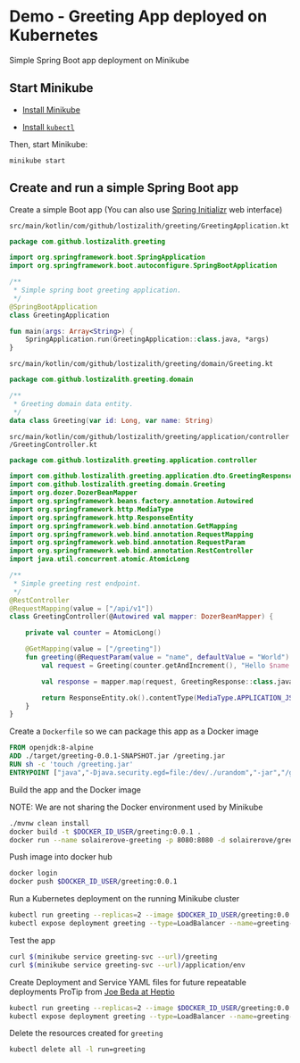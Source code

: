 # Demo - Greeting App deployed on Kubernetes

Simple Spring Boot app deployment on Minikube

## Start Minikube

- [Install Minikube](https://kubernetes.io/docs/tasks/tools/install-minikube/)

- [Install `kubectl`](https://kubernetes.io/docs/tasks/tools/install-kubectl/)

Then, start Minikube:

    minikube start

## Create and run a simple Spring Boot app

Create a simple Boot app (You can also use [Spring Initializr](https://start.spring.io/) web interface)

`src/main/kotlin/com/github/lostizalith/greeting/GreetingApplication.kt`

```kotlin
package com.github.lostizalith.greeting

import org.springframework.boot.SpringApplication
import org.springframework.boot.autoconfigure.SpringBootApplication

/**
 * Simple spring boot greeting application.
 */
@SpringBootApplication
class GreetingApplication

fun main(args: Array<String>) {
    SpringApplication.run(GreetingApplication::class.java, *args)
}
```

`src/main/kotlin/com/github/lostizalith/greeting/domain/Greeting.kt`

```kotlin
package com.github.lostizalith.greeting.domain

/**
 * Greeting domain data entity.
 */
data class Greeting(var id: Long, var name: String)
```

`src/main/kotlin/com/github/lostizalith/greeting/application/controller/GreetingController.kt`

```kotlin
package com.github.lostizalith.greeting.application.controller

import com.github.lostizalith.greeting.application.dto.GreetingResponse
import com.github.lostizalith.greeting.domain.Greeting
import org.dozer.DozerBeanMapper
import org.springframework.beans.factory.annotation.Autowired
import org.springframework.http.MediaType
import org.springframework.http.ResponseEntity
import org.springframework.web.bind.annotation.GetMapping
import org.springframework.web.bind.annotation.RequestMapping
import org.springframework.web.bind.annotation.RequestParam
import org.springframework.web.bind.annotation.RestController
import java.util.concurrent.atomic.AtomicLong

/**
 * Simple greeting rest endpoint.
 */
@RestController
@RequestMapping(value = ["/api/v1"])
class GreetingController(@Autowired val mapper: DozerBeanMapper) {

    private val counter = AtomicLong()

    @GetMapping(value = ["/greeting"])
    fun greeting(@RequestParam(value = "name", defaultValue = "World") name: String): ResponseEntity<*> {
        val request = Greeting(counter.getAndIncrement(), "Hello $name !")

        val response = mapper.map(request, GreetingResponse::class.java)

        return ResponseEntity.ok().contentType(MediaType.APPLICATION_JSON).body(response)
    }
}
```

Create a `Dockerfile` so we can package this app as a Docker image

````dockerfile
FROM openjdk:8-alpine
ADD ./target/greeting-0.0.1-SNAPSHOT.jar /greeting.jar
RUN sh -c 'touch /greeting.jar'
ENTRYPOINT ["java","-Djava.security.egd=file:/dev/./urandom","-jar","/greeting.jar"]
````

Build the app and the Docker image

NOTE: We are not sharing the Docker environment used by Minikube

```bash
./mvnw clean install
docker build -t $DOCKER_ID_USER/greeting:0.0.1 .
docker run --name solairerove-greeting -p 8080:8080 -d solairerove/greeting:0.0.1
```

Push image into docker hub

```bash
docker login
docker push $DOCKER_ID_USER/greeting:0.0.1
```

Run a Kubernetes deployment on the running Minikube cluster

```bash
kubectl run greeting --replicas=2 --image $DOCKER_ID_USER/greeting:0.0.1 --port 8080
kubectl expose deployment greeting --type=LoadBalancer --name=greeting-svc
```

Test the app

```bash
curl $(minikube service greeting-svc --url)/greeting
curl $(minikube service greeting-svc --url)/application/env
```

Create Deployment and Service YAML files for future repeatable deployments
ProTip from [Joe Beda at Heptio](https://blog.heptio.com/using-kubectl-to-jumpstart-a-yaml-file-heptioprotip-6f5b8a63a3ea)

```bash
kubectl run greeting --replicas=2 --image $DOCKER_ID_USER/greeting:0.0.1 --port 8080 -o yaml --dry-run > greeting.yaml
kubectl expose deployment greeting --type=LoadBalancer --name=greeting-svc -o yaml --dry-run > greeting-svc.yaml
```

Delete the resources created for `greeting`

```bash
kubectl delete all -l run=greeting
```
